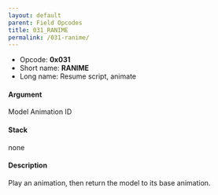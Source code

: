 ```yaml
---
layout: default
parent: Field Opcodes
title: 031_RANIME
permalink: /031-ranime/
---
```


-   Opcode: **0x031**
-   Short name: **RANIME**
-   Long name: Resume script, animate

#### Argument

Model Animation ID

#### Stack

none

#### Description

Play an animation, then return the model to its base animation.
